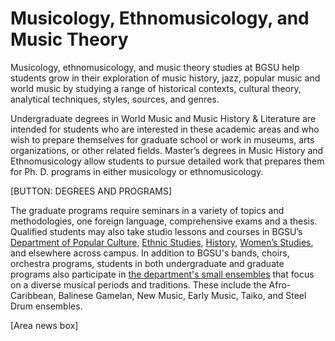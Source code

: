 # Musicology, Ethnomusicology, and Music Theory

Musicology, ethnomusicology, and music theory studies at BGSU help students grow in their exploration of music history, jazz, popular music and world music by studying a range of historical contexts, cultural theory, analytical techniques, styles, sources, and genres.

Undergraduate degrees in World Music and Music History & Literature are intended for students who are interested in these academic areas and who wish to prepare themselves for graduate school or work in museums, arts organizations, or other related fields. Master’s degrees in Music History and Ethnomusicology allow students to pursue detailed work that prepares them for Ph. D. programs in either musicology or ethnomusicology.

[BUTTON: DEGREES AND PROGRAMS]

The graduate programs require seminars in a variety of topics and methodologies, one foreign language, comprehensive exams and a thesis. Qualified students may also take studio lessons and courses in BGSU’s [Department of Popular Culture](link), [Ethnic Studies](link), [History](link), [Women’s Studies](link), and elsewhere across campus. In addition to BGSU's bands, choirs, orchestra programs, students in both undergraduate and graduate programs also participate in [the department's small ensembles](link) that focus on a diverse musical periods and traditions. These include the Afro-Caribbean, Balinese Gamelan, New Music, Early Music, Taiko, and Steel Drum ensembles.

[Area news box]
